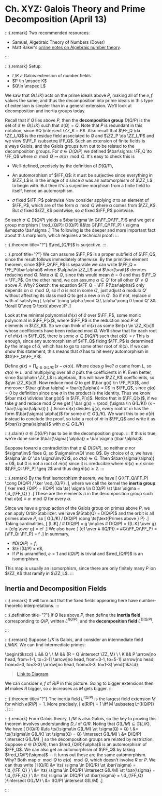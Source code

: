 # Ch. XYZ: Galois Theory and Prime Decomposition (April 13)

:::{.remark}
Two recommended resources:

- Samuel, Algebraic Theory of Numbers (Dover)
- Matt Baker's [online notes on Algebraic number theory](https://people.math.gatech.edu/~mbaker/pdf/ANTBook.pdf).

:::

:::{.remark}
Setup:

- $L/K$ a Galois extension of number fields.
- $P \in \mspec K$
- $Q\in \mspec L$

We saw that $G(L/K)$ acts on the prime ideals above $P$, making all of the $e,f$ values the same, and thus the decomposition into prime ideals in this type of extension is simpler than in a general extension.
We'll look at decomposition and inertia groups today.

Recall that if $Q$ lies above $P$, then the **decomposition group** $D(Q/P)$ is the set of $\sigma\in G(L/K)$ such that $\sigma(Q) = Q$.
Note that $P$ is redundant in this notation, since $Q \intersect \ZZ_K = P$.
Also recall that $\FF_Q \da \ZZ_L/Q$ is the residue field associated to $Q$ and $\ZZ_P \da \ZZ_L/P$ and we view $\FF_P \subseteq \FF_Q$.
Such an extension of finite fields is always Galois, and the Galois groups turn out to be related to the decomposition groups.
For $\sigma \in D(Q/P)$ we defined $\bar\sigma: \FF_Q \to \FF_Q$ where $\alpha \mod Q \mapsto \sigma(\alpha) \mod Q$.
It's easy to check this is 

- Well-defined, precisely by the definition of $D(Q/P)$, 

- An automorphism of $\FF_Q$: it must be surjective since everything in $\ZZ_L$ is in the image of $\sigma$ since $\sigma$ was an automorphism of $\ZZ_L$ to begin with.
  But then it's a surjective morphism from a finite field to itself, hence an automorphism.
- $\sigma$ fixed $\FF_P$ pointwise
  Now consider applying $\sigma$ to an element of $\FF_P$, which are of the form $\alpha \mod Q$ where $\alpha$ comes from $\ZZ_K$.
  But $\sigma$ fixed $\ZZ_K$ pointwise, so $\sigma$ fixed $\FF_P$ pointwise.

So each $\sigma\in D(Q/P)$ yields a $\bar\sigma \in G(\FF_Q/\FF_P)$ and we get a group morphism
\[
\red_{Q/P}: D(Q/P) &&\to G(\FF_Q/\FF_P) \\
\sigma &\mapsto \bar\sigma
.\]
The following is the deeper and more important fact about this morphism, which requires a technical proof:
:::

:::{.theorem title="?"}
$\red_{Q/P}$ is surjective.
:::

:::{.proof title="?"}
We can assume $\FF_P$ is a proper subfield of $\FF_Q$, since the result follows immediately otherwise.
By the primitive element theorem, since $|FF_Q/\FF_P$ is separable we can write $\FF_Q = \FF_P(\bar\alpha)$ where $\alpha\in \ZZ_L$ and $\bar{\wait}$ denotes reducing mod $Q$.
Note $\alpha\not\in Q$, since this would mean $\bar\alpha = 0$ and thus $\FF_Q = \FF_P$.
On the other hand, we can assume $\alpha\in Q'$ for all other $Q'\neq Q$ above $P$.
Why?
Sketch: the equation $\FF_Q = \FF_P(\bar\alpha)$ only depends on $\alpha\mod Q$, so if $\alpha$ is not in some $Q'$, just adjust $\alpha$ modulo $Q'$ without affecting its class mod $Q$ to get a new $\alpha$ in $Q'$.
So if not, replace $\alpha$ with $\alpha'$ satisfying
\[
\alpha' \cong \alpha \mod Q \\
\alpha'\cong 0 \mod Q' && \forall Q'\neq Q \text{ above }P
.\]

Look at the minimal polynomial $\bar m(x)$ of $\bar\alpha$ over $\FF_P$, some monic polynomial in $\FF_P[x]$, where $\FF_P$ is the reduction mod $P$ of elements in $\ZZ_K$.
So we can think of $\bar m(x)$ as some $m(x) \in \ZZ_K[x]$ whose coefficients have been reduced mod $Q$.
We'll show that for each root $r$ of $\bar m(x)$ in $\FF_Q$, there is some $\sigma\in D(Q/P)$ such that $\bar\sigma(\bar\alpha) = r$
This is enough, since any automorphism of $\FF_Q$ fixing $\FF_P$ is determined by the image of $\bar\alpha$, which has to go to some other root of $\bar m (x)$.
If we can show this statement, this means that $\bar\sigma$ has to hit every automorphism in $G(\FF_Q/\FF_P)$.

Define $g(x) = \prod_{\sigma\in G(L/K)} (x- \sigma( \alpha))$.
Where does $g$ live?
$\alpha$ came from $L$, so $\sigma( \alpha) \in L$, and multiplying over all $\sigma$ puts the coefficients in $K$.
Even better, since $\alpha\in \ZZ_L$ is algebraic, this will have $\ZZ_K$ coefficients, so $g\in \ZZ_K[x]$.
Now reduce mod $Q$ to get $\bar g(x) \in \FF_P[X]$, and moreover $\bar g(\bar \alpha) = \bar{g(\alpha)} = 0$ in $\FF_Q$, since $g(\alpha) = 0$ by definition since one $\sigma$ in the product is the identity.
Thus we know $\bar m(x) \divides \bar g(x)$ in $\FF_P[x]$.
Notice that in $\FF_Q[x]$, if we take $g$ and reduce mod $Q$ we get
\[
\bar g(x) = \prod_{\sigma \in G(L/K)} (x - \bar{\sigma(\alpha)} )
.\]
Since $\bar m(x)$ divides $\bar g(x)$, every root of $\bar m$ has the form $\bar{\sigma( \alpha)}$ for some $\sigma\in G(L/K)$.
We want this to be $\bar\sigma(\bar \alpha)$ instead to conclude the proof, so take a root of $\bar m$ in $\FF_Q$ and write it as $\bar{\sigma(\alpha)}$ with $\sigma\in G(L/K)$

:::{.claim}
$\sigma \in D(G/P)$ has to be in the decomposition group.
:::
If this is true, we're done since $\bar{\sigma( \alpha)} = \bar \sigma (\bar \alpha)$.

Suppose toward a contradiction that $\sigma\not\in D(G/P)$, so neither $\sigma$ nor $\sigma\inv$ fixes $Q$, so $\sigma\inv(Q) \neq Q$.
By choice of $\alpha$, we have $\alpha \in Q' \da \sigma\inv(Q)$, so $\sigma(\alpha)\in Q$.
Then $\bar{\sigma(\alpha)} = 0$, but $0$ is not a root of $\bar m(x)$ since it is irreducible where $\bar m(x) \neq x$ since $[\FF_Q: \FF_P] \geq 2$ and thus $\deg \bar m(x) \geq 2$.
:::

:::{.remark}
By the first isomorphism theorem, we have 
\[
G(\FF_Q/\FF_P) \cong D(Q/P) / \ker \red_{Q/P}
.\], where we call the kernel the **inertia group**:
\[
\ker \red_{Q/P} = I(Q/P) \da \ts{ \sigma \in D(Q/P) \st \bar \sigma = \id_{\FF_Q} }
.\]
These are the elements $\sigma$ in the decomposition group such that $\sigma(\alpha) \equiv \alpha \mod Q$ for every $\alpha$.

Since we have a group action of the Galois group on primes above $P$, we can apply Orbit-Stabilizer: we have $\Stab(Q) = D(Q/P)$ and the orbit is all primes above $P$, so
\[
G(L/K) / D(Q/P) \cong \ts{\text{Primes above } P}
.\]
Taking cardinalities, 
\[
[L:K] / \# D(Q/P) = g \implies \# D(Q/P) = {[L:K] \over g} = {efg \over g} = ef
.\]
We also have
\[
{ef \over \# I(Q/P)} = \#G(\FF_Q/\FF_P) = [\FF_Q: \FF_P] = f
.\]
In summary, 

- $\# D(Q/P) = f$,
- $\E I(Q/P) = e$,
- If $P$ is unramified, $e=1$ and $I(Q/P)$ is trivial and $\red_{Q/P}$ is an isomorphism.

This map is usually an isomorphism, since there are only finitely many $P$ ion $\ZZ_K$ that ramify in $\ZZ_L$.
:::

## Inertia and Decomposition Fields

:::{.remark}
It will turn out that the fixed fields appearing here have number-theoretic interpretations.
:::

:::{.definition title="?"}
If $Q$ lies above $P$, then define the **inertia field** corresponding to $Q/P$, written $L^{I(Q/P)}$, and the **decomposition field** $L^{D(Q/P)}$.

:::

:::{.remark}
Suppose $L/K$ is Galois, and consider an intermediate field $L/M/K$.
We can find intermediate primes:

\begin{tikzcd}
	L && Q \\
	\\
	M && {R = Q \intersect \ZZ_M} \\
	\\
	K && P
	\arrow[no head, from=1-1, to=3-1]
	\arrow[no head, from=3-1, to=5-1]
	\arrow[no head, from=5-3, to=3-3]
	\arrow[no head, from=3-3, to=1-3]
\end{tikzcd}

> [Link to Diagram](https://q.uiver.app/?q=WzAsNixbMCwwLCJMIl0sWzAsMiwiTSJdLFswLDQsIksiXSxbMiw0LCJQIl0sWzIsMiwiUiA9IFEgXFxpbnRlcnNlY3QgXFxaWl9NIl0sWzIsMCwiUSJdLFswLDEsIiIsMCx7InN0eWxlIjp7ImhlYWQiOnsibmFtZSI6Im5vbmUifX19XSxbMSwyLCIiLDAseyJzdHlsZSI6eyJoZWFkIjp7Im5hbWUiOiJub25lIn19fV0sWzMsNCwiIiwwLHsic3R5bGUiOnsiaGVhZCI6eyJuYW1lIjoibm9uZSJ9fX1dLFs0LDUsIiIsMCx7InN0eWxlIjp7ImhlYWQiOnsibmFtZSI6Im5vbmUifX19XV0=)

We can consider $e, f$ of $R/P$ in this picture. 
Going to bigger extensions then $M$ makes $R$ bigger, so $e$ increases as $M$ gets bigger.
:::

:::{.theorem title="?"}
The inertia field $L^{I(Q/P)}$ is the largest field extension $M$ for which $e(R/P) = 1$.
More precisely, 
\[
e(R/P) = 1 \iff M \subseteq L^{I(Q/P)}
.\]
:::

:::{.remark}
From Galois theory, $L/M$ is also Galois, so the key to proving this theorem involves understanding $D, I$ of $Q/R$.
Noting that $G(L/M) \subseteq G(L/K)$, 
We have
\[
D(Q/R) 
&\da \ts{\sigma\in G(L/M) \st \sigma(Q) = Q} \\
&= \ts{\sigma\in G(L/K) \st \sigma(Q) = Q} \intersect G(L/M) \\
&= D(Q/P) \intersect G(L/M)
,\]
so the decomposition groups are related by restriction.
Suppose $\sigma \in D(Q/R)$, then $\red_{Q/R}(\alpha)$ is an automorphism of $\FF_Q$.
We can also get an automorphism of $\FF_Q$ by taking $\red_{Q/P}(\sigma)$ -- it turns out these are the same automorphism.
Why?
Both map $\alpha \mod Q$ to $\sigma(\alpha) \mod Q$, which doesn't involve $R$ or $P$.
We can thus write
\[
I(Q/R) 
&= \ts{ \sigma \in D(Q/R) \st \bar{\sigma} = \id_{\FF_Q} } \\
&= \ts{ \sigma \in D(Q/P) \intersect G(L/M) \st \bar{\sigma} = \id_{\FF_Q} } \\
&= \ts{ \sigma \in D(Q/P) \st \bar{\sigma} = \id_{\FF_Q} }\intersect G(L/M) \\
&= I(G/P) \intersect G(L/M)
.\]


:::





